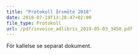 ```yaml
---
title: "Protokoll årsmöte 2018"
date: 2018-07-19T13:28:47+02:00
file_type: Protokoll
url: /pdf/invoice_adlibris_2019-05-03_3458.pdf
---
```


För kallelse se separat dokument.
